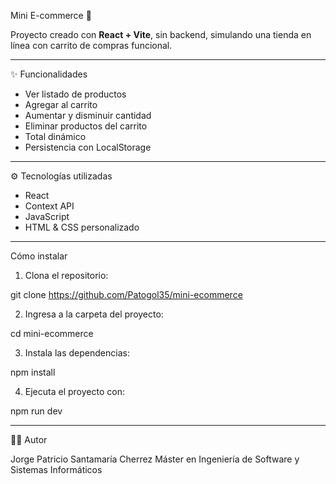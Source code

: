 Mini E-commerce 🛒

Proyecto creado con **React + Vite**, sin backend, simulando una tienda en línea con carrito de compras funcional.

--- 

✨ Funcionalidades

- Ver listado de productos
- Agregar al carrito
- Aumentar y disminuir cantidad
- Eliminar productos del carrito
- Total dinámico
- Persistencia con LocalStorage

---

⚙️ Tecnologías utilizadas

- React
- Context API
- JavaScript
- HTML & CSS personalizado

---

Cómo instalar

1. Clona el repositorio:

git clone https://github.com/Patogol35/mini-ecommerce

2. Ingresa a la carpeta del proyecto:

cd mini-ecommerce

3. Instala las dependencias:
  
npm install

4. Ejecuta el proyecto con:

npm run dev

---

👨‍💻 Autor

Jorge Patricio Santamaría Cherrez
Máster en Ingeniería de Software y Sistemas Informáticos

